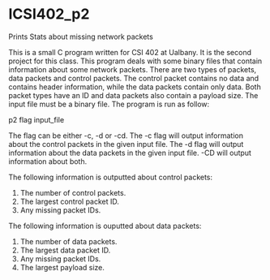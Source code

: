 # ICSI402_p2
Prints Stats about missing network packets


This is a small C program written for CSI 402 at Ualbany. It is the second project for this class. This program deals with some binary files that contain information about some network packets. There are two types of packets, data packets and control packets. The control packet contains no data and contains header information, while the data packets contain only data. Both packet types have an ID and data packets also contain a payload size. The input file must be a binary file. The program is run as follow:

p2 flag input_file

The flag can be either -c, -d or -cd. The -c flag will output information about the control packets in the given input file. The -d flag will output information about the data packets in the given input file. -CD will output information about both. 

The following information is outputted about control packets:
1) The number of control packets.
2) The largest control packet ID.
3) Any missing packet IDs.

The following information is ouputted about data packets:
1) The number of data packets.
2) The largest data packet ID.
3) Any missing packet IDs.
4) The largest payload size.
